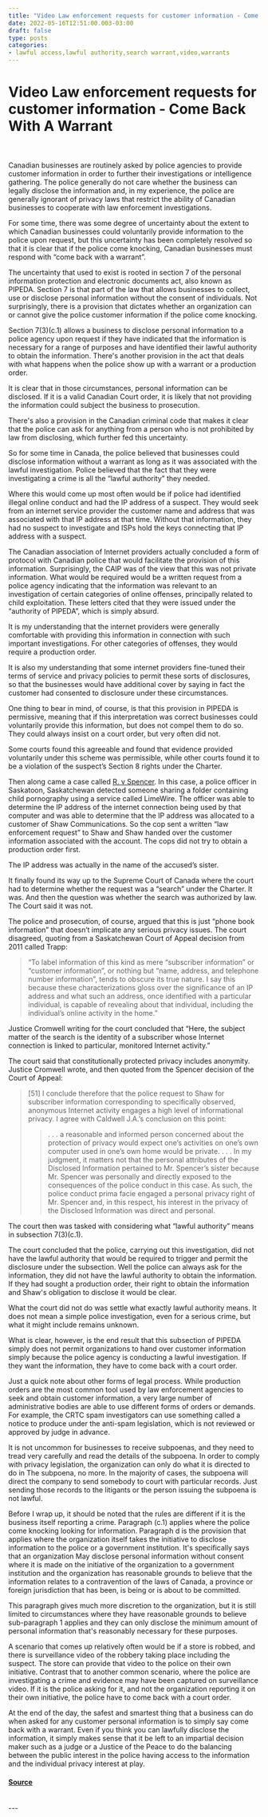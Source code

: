 ```yaml
---
title: "Video Law enforcement requests for customer information - Come Back With A Warrant"
date: 2022-05-16T12:51:00.003-03:00
draft: false
type: posts
categories: 
- lawful access,lawful authority,search warrant,video,warrants
---
```

# Video Law enforcement requests for customer information - Come Back With A Warrant

<br/>

<br/>
Canadian businesses are routinely asked by police agencies to provide customer information in order to further their investigations or intelligence gathering. The police generally do not care whether the business can legally disclose the information and, in my experience, the police are generally ignorant of privacy laws that restrict the ability of Canadian businesses to cooperate with law enforcement investigations.

For some time, there was some degree of uncertainty about the extent to which Canadian businesses could voluntarily provide information to the police upon request, but this uncertainty has been completely resolved so that it is clear that if the police come knocking, Canadian businesses must respond with “come back with a warrant”.

The uncertainty that used to exist is rooted in section 7 of the personal information protection and electronic documents act, also known as PIPEDA. Section 7 is that part of the law that allows businesses to collect, use or disclose personal information without the consent of individuals. Not surprisingly, there is a provision that dictates whether an organization can or cannot give the police customer information if the police come knocking.

Section 7(3)(c.1) allows a business to disclose personal information to a police agency upon request if they have indicated that the information is necessary for a range of purposes and have identified their lawful authority to obtain the information. There's another provision in the act that deals with what happens when the police show up with a warrant or a production order.

It is clear that in those circumstances, personal information can be disclosed. If it is a valid Canadian Court order, it is likely that not providing the information could subject the business to prosecution.

There's also a provision in the Canadian criminal code that makes it clear that the police can ask for anything from a person who is not prohibited by law from disclosing, which further fed this uncertainty.

So for some time in Canada, the police believed that businesses could disclose information without a warrant as long as it was associated with the lawful investigation. Police believed that the fact that they were investigating a crime is all the “lawful authority” they needed.

Where this would come up most often would be if police had identified illegal online conduct and had the IP address of a suspect. They would seek from an internet service provider the customer name and address that was associated with that IP address at that time. Without that information, they had no suspect to investigate and ISPs hold the keys connecting that IP address with a suspect.

The Canadian association of Internet providers actually concluded a form of protocol with Canadian police that would facilitate the provision of this information. Surprisingly, the CAIP was of the view that this was not private information. What would be required would be a written request from a police agency indicating that the information was relevant to an investigation of certain categories of online offenses, principally related to child exploitation. These letters cited that they were issued under the “authority of PIPEDA”, which is simply absurd.

It is my understanding that the internet providers were generally comfortable with providing this information in connection with such important investigations. For other categories of offenses, they would require a production order.

It is also my understanding that some internet providers fine-tuned their terms of service and privacy policies to permit these sorts of disclosures, so that the businesses would have additional cover by saying in fact the customer had consented to disclosure under these circumstances.

One thing to bear in mind, of course, is that this provision in PIPEDA is permissive, meaning that if this interpretation was correct businesses could voluntarily provide this information, but does not compel them to do so. They could always insist on a court order, but very often did not.

Some courts found this agreeable and found that evidence provided voluntarily under this scheme was permissible, while other courts found it to be a violation of the suspect’s Section 8 rights under the Charter.

Then along came a case called [R. v Spencer](”https://canlii.ca/t/g7dzn”). In this case, a police officer in Saskatoon, Saskatchewan detected someone sharing a folder containing child pornography using a service called LimeWire. The officer was able to determine the IP address of the internet connection being used by that computer and was able to determine that the IP address was allocated to a customer of Shaw Communications. So the cop sent a written “law enforcement request” to Shaw and Shaw handed over the customer information associated with the account. The cops did not try to obtain a production order first.

The IP address was actually in the name of the accused’s sister.

It finally found its way up to the Supreme Court of Canada where the court had to determine whether the request was a “search” under the Charter. It was. And then the question was whether the search was authorized by law. The Court said it was not.

The police and prosecution, of course, argued that this is just “phone book information” that doesn’t implicate any serious privacy issues. The court disagreed, quoting from a Saskatchewan Court of Appeal decision from 2011 called Trapp:

> “To label information of this kind as mere “subscriber information” or “customer information”, or nothing but “name, address, and telephone number information”, tends to obscure its true nature. I say this because these characterizations gloss over the significance of an IP address and what such an address, once identified with a particular individual, is capable of revealing about that individual, including the individual’s online activity in the home.”

Justice Cromwell writing for the court concluded that “Here, the subject matter of the search is the identity of a subscriber whose Internet connection is linked to particular, monitored Internet activity.”

The court said that constitutionally protected privacy includes anonymity. Justice Cromwell wrote, and then quoted from the Spencer decision of the Court of Appeal:

> \[51\] I conclude therefore that the police request to Shaw for subscriber information corresponding to specifically observed, anonymous Internet activity engages a high level of informational privacy. I agree with Caldwell J.A.’s conclusion on this point:
> 
> > . . . a reasonable and informed person concerned about the protection of privacy would expect one’s activities on one’s own computer used in one’s own home would be private. . . . In my judgment, it matters not that the personal attributes of the Disclosed Information pertained to Mr. Spencer’s sister because Mr. Spencer was personally and directly exposed to the consequences of the police conduct in this case. As such, the police conduct prima facie engaged a personal privacy right of Mr. Spencer and, in this respect, his interest in the privacy of the Disclosed Information was direct and personal.

The court then was tasked with considering what “lawful authority” means in subsection 7(3)(c.1).

The court concluded that the police, carrying out this investigation, did not have the lawful authority that would be required to trigger and permit the disclosure under the subsection. Well the police can always ask for the information, they did not have the lawful authority to obtain the information. If they had sought a production order, their right to obtain the information and Shaw's obligation to disclose it would be clear.

What the court did not do was settle what exactly lawful authority means. It does not mean a simple police investigation, even for a serious crime, but what it might include remains unknown.

What is clear, however, is the end result that this subsection of PIPEDA simply does not permit organizations to hand over customer information simply because the police agency is conducting a lawful investigation. If they want the information, they have to come back with a court order.

Just a quick note about other forms of legal process. While production orders are the most common tool used by law enforcement agencies to seek and obtain customer information, a very large number of administrative bodies are able to use different forms of orders or demands. For example, the CRTC spam investigators can use something called a notice to produce under the anti-spam legislation, which is not reviewed or approved by judge in advance.

It is not uncommon for businesses to receive subpoenas, and they need to tread very carefully and read the details of the subpoena. In order to comply with privacy legislation, the organization can only do what it is directed to do in The subpoena, no more. In the majority of cases, the subpoena will direct the company to send somebody to court with particular records. Just sending those records to the litigants or the person issuing the subpoena is not lawful.

Before I wrap up, it should be noted that the rules are different if it is the business itself reporting a crime. Paragraph (c.1) applies where the police come knocking looking for information. Paragraph d is the provision that applies where the organization itself takes the initiative to disclose information to the police or a government institution. It's specifically says that an organization May disclose personal information without consent where it is made on the initiative of the organization to a government institution and the organization has reasonable grounds to believe that the information relates to a contravention of the laws of Canada, a province or foreign jurisdiction that has been, is being or is about to be committed.

This paragraph gives much more discretion to the organization, but it is still limited to circumstances where they have reasonable grounds to believe sub-paragraph 1 applies and they can only disclose the minimum amount of personal information that's reasonably necessary for these purposes.

A scenario that comes up relatively often would be if a store is robbed, and there is surveillance video of the robbery taking place including the suspect. The store can provide that video to the police on their own initiative. Contrast that to another common scenario, where the police are investigating a crime and evidence may have been captured on surveillance video. If it is the police asking for it, and not the organization reporting it on their own initiative, the police have to come back with a court order.

At the end of the day, the safest and smartest thing that a business can do when asked for any customer personal information is to simply say come back with a warrant. Even if you think you can lawfully disclose the information, it simply makes sense that it be left to an impartial decision maker such as a judge or a Justice of the Peace to do the balancing between the public interest in the police having access to the information and the individual privacy interest at play.

<!-- google\_ad\_client = "pub-2534906746401214"; //728x15, created 12/29/07 google\_ad\_slot = "1518476471"; google\_ad\_width = 728; google\_ad\_height = 15; //-->

#### [Source](http://blog.privacylawyer.ca/feeds/1782638141711546827/comments/default)

<br/>
---
